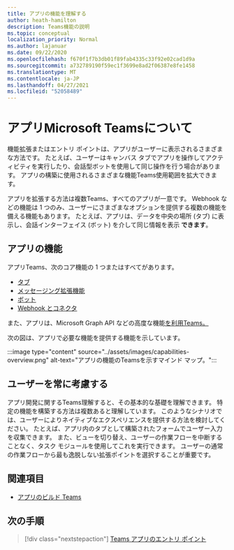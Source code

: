 ```yaml
---
title: アプリの機能を理解する
author: heath-hamilton
description: Teams機能の説明
ms.topic: conceptual
localization_priority: Normal
ms.author: lajanuar
ms.date: 09/22/2020
ms.openlocfilehash: f670f1f7b3db01f89fab4335c33f92e02cad1d9a
ms.sourcegitcommit: a732789190f59ec1f3699e8ad2f06387e8fe1458
ms.translationtype: MT
ms.contentlocale: ja-JP
ms.lasthandoff: 04/27/2021
ms.locfileid: "52058489"
---
```

# <a name="understand-microsoft-teams-app-capabilities"></a>アプリMicrosoft Teamsについて

機能拡張またはエントリ ポイントは、アプリがユーザーに表示されるさまざまな方法です。 たとえば、ユーザーはキャンバス タブでアプリを操作してアクティビティを実行したり、会話型ボットを使用して同じ操作を行う場合があります。 アプリの構築に使用されるさまざまな機能Teams使用範囲を拡大できます。

アプリを拡張する方法は複数Teams、すべてのアプリが一意です。 Webhook などの機能は 1 つのみ、ユーザーにさまざまなオプションを提供する複数の機能を備える機能もあります。 たとえば、アプリは、データを中央の場所 (タブ) に表示し、会話インターフェイス (ボット) を介して同じ情報を表示 **できます**。

## <a name="app-capabilities"></a>アプリの機能

アプリTeams、次のコア機能の 1 つまたはすべてがあります。

* [タブ](../tabs/what-are-tabs.md)
* [メッセージング拡張機能](../messaging-extensions/what-are-messaging-extensions.md)
* [ボット](../bots/what-are-bots.md)
* [Webhook とコネクタ](../webhooks-and-connectors/what-are-webhooks-and-connectors.md)

また、アプリは、Microsoft Graph API などの高度な機能[を利用Teams。](https://docs.microsoft.com/graph/teams-concept-overview)

次の図は、アプリで必要な機能を提供する機能を示しています。

:::image type="content" source="../assets/images/capabilities-overview.png" alt-text="アプリの機能のTeamsを示すマインド マップ。":::

## <a name="always-consider-your-user"></a>ユーザーを常に考慮する

アプリ開発に関するTeams理解すると、その基本的な基礎を理解できます。 特定の機能を構築する方法は複数あると理解しています。 このようなシナリオでは、ユーザーによりネイティブなエクスペリエンスを提供する方法を検討してください。
たとえば、アプリ内のタブとして構築されたフォームでユーザー入力を収集できます。 また、ビューを切り替え、ユーザーの作業フローを中断することなく、タスク モジュールを使用してこれを実行できます。 ユーザーの通常の作業フローから最も逸脱しない拡張ポイントを選択することが重要です。

## <a name="see-also"></a>関連項目

- [アプリのビルド Teams](../overview.md)

## <a name="next-step"></a>次の手順

> [!div class="nextstepaction"]
> [Teams アプリのエントリ ポイント](../concepts/extensibility-points.md)
